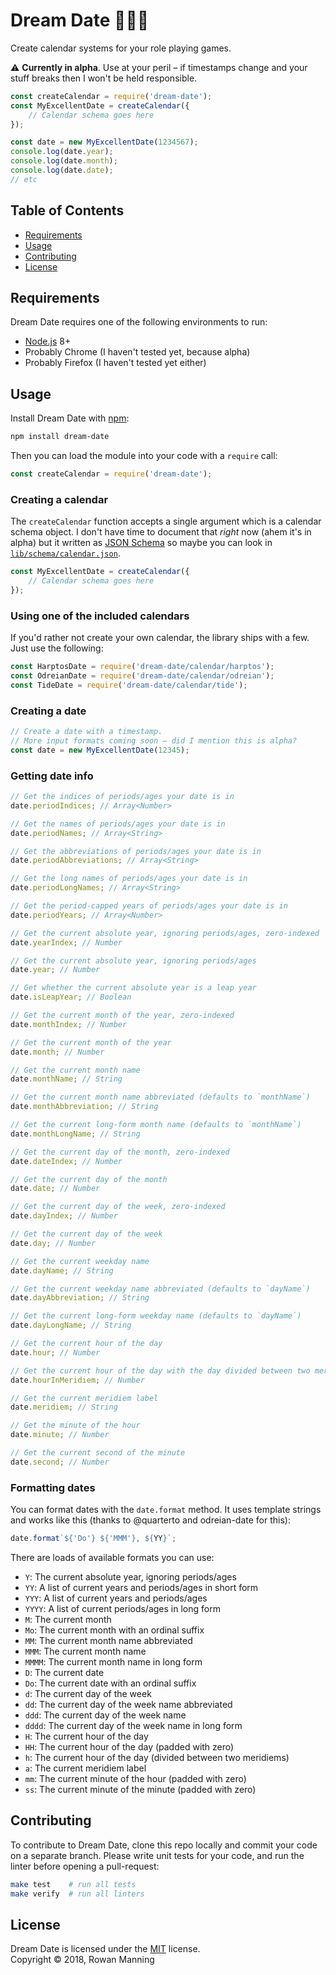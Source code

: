 
# Dream Date 💝🍾📅

Create calendar systems for your role playing games.

:warning: **Currently in alpha**. Use at your peril – if timestamps change and your stuff breaks then I won't be held responsible.

```js
const createCalendar = require('dream-date');
const MyExcellentDate = createCalendar({
    // Calendar schema goes here
});

const date = new MyExcellentDate(1234567);
console.log(date.year);
console.log(date.month);
console.log(date.date);
// etc
```


## Table of Contents

  * [Requirements](#requirements)
  * [Usage](#usage)
  * [Contributing](#contributing)
  * [License](#license)


## Requirements

Dream Date requires one of the following environments to run:

  * [Node.js] 8+
  * Probably Chrome (I haven't tested yet, because alpha)
  * Probably Firefox (I haven't tested yet either)


## Usage

Install Dream Date with [npm]:

```sh
npm install dream-date
```

Then you can load the module into your code with a `require` call:

```js
const createCalendar = require('dream-date');
```

### Creating a calendar

The `createCalendar` function accepts a single argument which is a calendar schema object. I don't have time to document that _right_ now (ahem it's in alpha) but it written as [JSON Schema] so maybe you can look in [`lib/schema/calendar.json`](lib/schema/calendar.json).

```js
const MyExcellentDate = createCalendar({
    // Calendar schema goes here
});
```

### Using one of the included calendars

If you'd rather not create your own calendar, the library ships with a few. Just use the following:

```js
const HarptosDate = require('dream-date/calendar/harptos');
const OdreianDate = require('dream-date/calendar/odreian');
const TideDate = require('dream-date/calendar/tide');
```

### Creating a date

```js
// Create a date with a timestamp.
// More input formats coming soon – did I mention this is alpha?
const date = new MyExcellentDate(12345);
```

### Getting date info

```js
// Get the indices of periods/ages your date is in
date.periodIndices; // Array<Number>

// Get the names of periods/ages your date is in
date.periodNames; // Array<String>

// Get the abbreviations of periods/ages your date is in
date.periodAbbreviations; // Array<String>

// Get the long names of periods/ages your date is in
date.periodLongNames; // Array<String>

// Get the period-capped years of periods/ages your date is in
date.periodYears; // Array<Number>

// Get the current absolute year, ignoring periods/ages, zero-indexed
date.yearIndex; // Number

// Get the current absolute year, ignoring periods/ages
date.year; // Number

// Get whether the current absolute year is a leap year
date.isLeapYear; // Boolean

// Get the current month of the year, zero-indexed
date.monthIndex; // Number

// Get the current month of the year
date.month; // Number

// Get the current month name
date.monthName; // String

// Get the current month name abbreviated (defaults to `monthName`)
date.monthAbbreviation; // String

// Get the current long-form month name (defaults to `monthName`)
date.monthLongName; // String

// Get the current day of the month, zero-indexed
date.dateIndex; // Number

// Get the current day of the month
date.date; // Number

// Get the current day of the week, zero-indexed
date.dayIndex; // Number

// Get the current day of the week
date.day; // Number

// Get the current weekday name
date.dayName; // String

// Get the current weekday name abbreviated (defaults to `dayName`)
date.dayAbbreviation; // String

// Get the current long-form weekday name (defaults to `dayName`)
date.dayLongName; // String

// Get the current hour of the day
date.hour; // Number

// Get the current hour of the day with the day divided between two meridiems
date.hourInMeridiem; // Number

// Get the current meridiem label
date.meridiem; // String

// Get the minute of the hour
date.minute; // Number

// Get the current second of the minute
date.second; // Number
```

### Formatting dates

You can format dates with the `date.format` method. It uses template strings and works like this (thanks to @quarterto and odreian-date for this):

```js
date.format`${'Do'} ${'MMM'}, ${YY}`;
```

There are loads of available formats you can use:

  * `Y`: The current absolute year, ignoring periods/ages
  * `YY`: A list of current years and periods/ages in short form
  * `YYY`: A list of current years and periods/ages
  * `YYYY`: A list of current periods/ages in long form
  * `M`: The current month
  * `Mo`: The current month with an ordinal suffix
  * `MM`: The current month name abbreviated
  * `MMM`: The current month name
  * `MMMM`: The current month name in long form
  * `D`: The current date
  * `Do`: The current date with an ordinal suffix
  * `d`: The current day of the week
  * `dd`: The current day of the week name abbreviated
  * `ddd`: The current day of the week name
  * `dddd`: The current day of the week name in long form
  * `H`: The current hour of the day
  * `HH`: The current hour of the day (padded with zero)
  * `h`: The current hour of the day (divided between two meridiems)
  * `a`: The current meridiem label
  * `mm`: The current minute of the hour (padded with zero)
  * `ss`: The current minute of the minute (padded with zero)


## Contributing

To contribute to Dream Date, clone this repo locally and commit your code on a separate branch. Please write unit tests for your code, and run the linter before opening a pull-request:

```sh
make test    # run all tests
make verify  # run all linters
```


## License

Dream Date is licensed under the [MIT] license.  
Copyright &copy; 2018, Rowan Manning



[mit]: LICENSE
[node.js]: https://nodejs.org/
[npm]: https://www.npmjs.com/
[odreian-date]: https://github.com/quarterto/odreian-date
[json schema]: http://json-schema.org/
